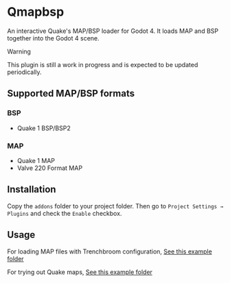 # Qmapbsp
An interactive Quake's MAP/BSP loader for Godot 4. It loads MAP and BSP together into the Godot 4 scene.

> [!WARNING]
> This plugin is still a work in progress and is expected to be updated periodically.

## Supported MAP/BSP formats
### BSP
- Quake 1 BSP/BSP2
### MAP
- Quake 1 MAP
- Valve 220 Format MAP

## Installation
Copy the `addons` folder to your project folder. Then go to `Project Settings → Plugins` and check the `Enable` checkbox.

## Usage
For loading MAP files with Trenchbroom configuration, [See this example folder](https://github.com/gongpha/gdQmapbsp/tree/master/trenchbroom_example)

For trying out Quake maps, [See this example folder](https://github.com/gongpha/gdQmapbsp/tree/master/quake1_example)
